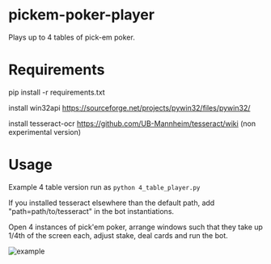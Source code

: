 # pickem-poker-player
Plays up to 4 tables of pick-em poker.

# Requirements
pip install -r requirements.txt 

install win32api https://sourceforge.net/projects/pywin32/files/pywin32/

install tesseract-ocr https://github.com/UB-Mannheim/tesseract/wiki (non experimental version) 

# Usage
Example 4 table version run as 
```python 4_table_player.py```

If you installed tesseract elsewhere than the default path, add "path=path/to/tesseract" in the bot instantiations.

Open 4 instances of pick'em poker, arrange windows such that they take up 1/4th of the screen each, adjust stake, deal cards and run the bot.

![example](https://i.imgur.com/LSoGaAq.png "Logo Title Text 1")
